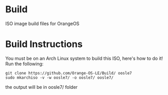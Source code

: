 # Build
ISO image build files for OrangeOS
# Build Instructions
You must be on an Arch Linux system to build this ISO, here's how to do it! \
Run the following:
```
git clone https://github.com/Orange-OS-LE/Build/ oosle7
sudo mkarchiso -v -w oosle7/ -o oosle7/ oosle7/
```
the output will be in oosle7/ folder
